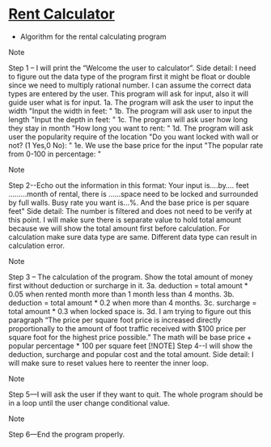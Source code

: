 # [Rent Calculator](https://github.com/hainguyen1511/C-plus-plus/blob/main/Nguyen-Hai-prog1.cpp)
* Algorithm for the rental calculating program
> [!NOTE] 
> Step 1 – I will print the “Welcome the user to calculator”.
Side detail: I need to figure out the data type of the program first it might be float or double since we need to multiply rational number. I can assume the correct data types are entered by the user. This program will ask for input, also it will guide user what is for input. 
1a. The program will ask the user to input the width "Input the width in feet: "
1b. The program will ask user to input the length "Input the depth in feet: "
1c. The program will ask user how long they stay in month "How long you want to rent: "
1d. The program will ask user the popularity require of the location "Do you want locked with wall or not? (1 Yes,0 No): "
1e. We use the base price for the input "The popular rate from 0-100 in percentage: "

> [!NOTE]
> Step 2--Echo out the information in this format: Your input is….by…. feet ………month of rental, there is ……space need to be locked and surrounded by full walls. Busy rate you want is…%. And the base price is per square feet"
Side detail: The number is filtered and does not need to be verify at this point. I will make sure there is separate value to hold total amount because we will show the total amount first before calculation. For calculation make sure data type are same. Different data type can result in calculation error.

> [!NOTE]
> Step 3 – The calculation of the program.
Show the total amount of money first without deduction or surcharge in it.
3a. deduction = total amount * 0.05 when rented month more than 1 month less than 4 months.
3b. deduction = total amount * 0.2 when more than 4 months.
3c. surcharge = total amount * 0.3 when locked space is.
3d. I am trying to figure out this paragraph “The price per square foot price is increased directly proportionally to the amount of foot traffic received with $100 price per square foot for the highest price possible.” The math will be base price + popular percentage * 100 per square feet
> [!NOTE]
> Step 4--I will show the deduction, surcharge and popular cost and the total amount.
Side detail: I will make sure to reset values here to reenter the inner loop.

> [!NOTE]
> Step 5—I will ask the user if they want to quit. The whole program should be in a loop until the user change conditional value.

> [!NOTE] 
> Step 6—End the program properly.
